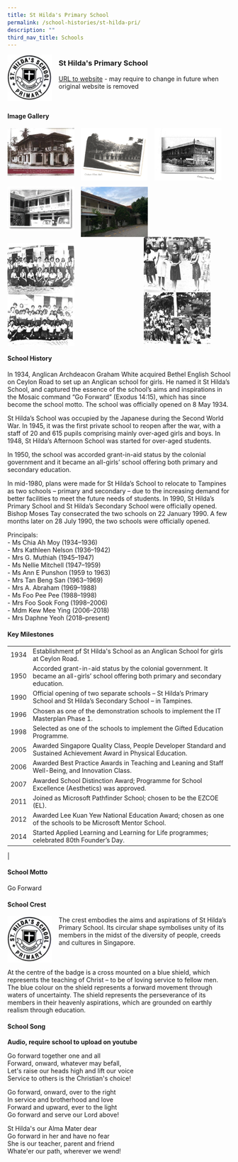 ```yaml
---
title: St Hilda's Primary School
permalink: /school-histories/st-hilda-pri/
description: ""
third_nav_title: Schools
---
```

<img src="/images/sthildapri1.png" style="width:20%;margin-right:15px;" align = "left">

### **St Hilda's Primary School**
[URL to website](https://www.shps.moe.edu.sg/) - may require to change in future when original website is removed

<br clear="left">

#### **Image Gallery**

<p><a href="/images/sthildapri2.jpg">  
<img src="/images/sthildapri2.jpg" style="width:30%;margin-right:15px;" align = "left">
</a></p>

<p><a href="/images/sthildapri3.jpg">  
<img src="/images/sthildapri3.jpg" style="width:30%;margin-right:15px;" align = "left">
</a></p>

<p><a href="/images/sthildapri4.jpg">  
<img src="/images/sthildapri4.jpg" style="width:30%;margin-right:15px;" align = "left">
</a></p>

<br clear="left">

<p><a href="/images/sthildapri5.jpg">  
<img src="/images/sthildapri5.jpg" style="width:30%;margin-right:15px;" align = "left">
</a></p>

<p><a href="/images/sthildapri6.jpg">  
<img src="/images/sthildapri6.jpg" style="width:30%;margin-right:15px;" align = "left">
</a></p>

<p><a href="/images/sthildapri7.jpg">  
<img src="/images/sthildapri7.jpg" style="width:30%;margin-right:45px;" align = "right">
</a></p>

<br clear="left">

<p><a href="/images/sthildapri8.jpg">  
<img src="/images/sthildapri8.jpg" style="width:30%;margin-right:15px;" align = "left">
</a></p>

<br clear="left">

#### **School History**
In 1934, Anglican Archdeacon Graham White acquired Bethel English School on Ceylon Road to set up an Anglican school for girls. He named it St Hilda’s School, and captured the essence of the school’s aims and inspirations in the Mosaic command “Go Forward” (Exodus 14:15), which has since become the school motto. The school was officially opened on 8 May 1934.

St Hilda’s School was occupied by the Japanese during the Second World War. In 1945, it was the first private school to reopen after the war, with a staff of 20 and 615 pupils comprising mainly over-aged girls and boys. In 1948, St Hilda’s Afternoon School was started for over-aged students.

In 1950, the school was accorded grant-in-aid status by the colonial government and it became an all-girls’ school offering both primary and secondary education.

In mid-1980, plans were made for St Hilda’s School to relocate to Tampines as two schools – primary and secondary – due to the increasing demand for better facilities to meet the future needs of students. In 1990, St Hilda’s Primary School and St Hilda’s Secondary School were officially opened. Bishop Moses Tay consecrated the two schools on 22 January 1990. A few months later on 28 July 1990, the two schools were officially opened.

Principals:<br>
\- Ms Chia Ah Moy (1934–1936)<br>
\- Mrs Kathleen Nelson (1936–1942)<br>
\- Mrs G. Muthiah (1945–1947)<br>
\- Ms Nellie Mitchell (1947–1959)<br>
\- Ms Ann E Punshon (1959 to 1963)<br>
\- Mrs Tan Beng San (1963–1969)<br>
\- Mrs A. Abraham (1969–1988)<br>
\- Ms Foo Pee Pee (1988–1998)<br>
\- Mrs Foo Sook Fong (1998–2006)<br>
\- Mdm Kew Mee Ying (2006–2018)<br>
\- Mrs Daphne Yeoh (2018–present)

#### **Key Milestones**

|  |  |
|:---:|---|
| 1934 | Establishment pf St Hilda's School as an Anglican School for girls at Ceylon Road. |
| 1950 | Accorded grant-in-aid status by the colonial government. It became an all-girls’ school offering both primary and secondary education. |
| 1990 | Official opening of two separate schools – St Hilda’s Primary School and St Hilda’s Secondary School – in Tampines. |
| 1996 | Chosen as one of the demonstration schools to implement the IT Masterplan Phase 1. |
| 1998 | Selected as one of the schools to implement the Gifted Education Programme. |
| 2005 | Awarded Singapore Quality Class, People Developer Standard and Sustained Achievement Award in Physical Education. |
| 2006 | Awarded Best Practice Awards in Teaching and Leaning and Staff Well-Being, and Innovation Class. |
| 2007 | Awarded School Distinction Award; Programme for School Excellence (Aesthetics) was approved. |
| 2011 | Joined as Microsoft Pathfinder School; chosen to be the EZCOE (EL). |
| 2012 | Awarded Lee Kuan Yew National Education Award; chosen as one of the schools to be Microsoft Mentor School. |
| 2014 | Started Applied Learning and Learning for Life programmes; celebrated 80th Founder’s Day. |
|

#### **School Motto**
Go Forward

#### **School Crest**
<img src="/images/sthildapri1.png" style="width:20%;margin-right:15px;" align = "left">

The crest embodies the aims and aspirations of St Hilda’s Primary School. Its circular shape symbolises unity of its members in the midst of the diversity of people, creeds and cultures in Singapore.

<br clear="left">

At the centre of the badge is a cross mounted on a blue shield, which represents the teaching of Christ – to be of loving service to fellow men. The blue colour on the shield represents a forward movement through waters of uncertainty. The shield represents the perseverance of its members in their heavenly aspirations, which are grounded on earthly realism through education.

#### **School Song**
**Audio, require school to upload on youtube**

Go forward together one and all<br>
Forward, onward, whatever may befall,<br>
Let's raise our heads high and lift our voice<br>
Service to others is the Christian's choice!

Go forward, onward, over to the right<br>
In service and brotherhood and love<br>
Forward and upward, ever to the light<br>
Go forward and serve our Lord above!

St Hilda's our Alma Mater dear<br>
Go forward in her and have no fear<br>
She is our teacher, parent and friend<br>
Whate'er our path, wherever we wend!